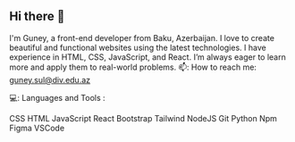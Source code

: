 ## Hi there 👋

I'm Guney, a front-end developer from Baku, Azerbaijan. I love to create beautiful and functional websites using the latest technologies. I have experience in HTML, CSS, JavaScript, and React. I’m always eager to learn more and apply them to real-world problems.
📫: How to reach me: guney.sul@div.edu.az

💻: Languages and Tools :

CSS
HTML
JavaScript
React
Bootstrap
Tailwind
NodeJS
Git
Python
Npm
Figma
VSCode 





<!--
**gguneii/gguneii** is a ✨ _special_ ✨ repository because its `README.md` (this file) appears on your GitHub profile.

Here are some ideas to get you started:

- 🔭 I’m currently working on ...
- 🌱 I’m currently learning ...
- 👯 I’m looking to collaborate on ...
- 🤔 I’m looking for help with ...
- 💬 Ask me about ...
- 📫 How to reach me: ...
- 😄 Pronouns: ...
- ⚡ Fun fact: ...
-->
